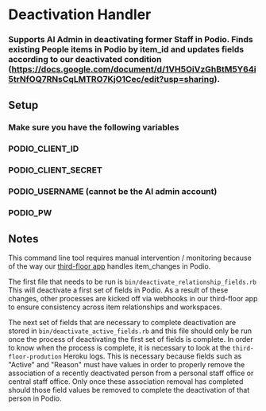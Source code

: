 # Deactivation Handler

### Supports AI Admin in deactivating former Staff in Podio. Finds existing People items in Podio by item_id and updates fields according to our deactivated condition (https://docs.google.com/document/d/1VH5OiVzGhBtM5Y64i5trNfOQ7RNsCqLMTRO7KjO1Cec/edit?usp=sharing).

## Setup

### Make sure you have the following variables
### PODIO_CLIENT_ID
### PODIO_CLIENT_SECRET
### PODIO_USERNAME (cannot be the AI admin account)
### PODIO_PW

## Notes
This command line tool requires manual intervention / monitoring because of the way our [third-floor app](https://github.com/advocacyinstitute/third-floor) handles item_changes in Podio.

The first file that needs to be run is `bin/deactivate_relationship_fields.rb`
This will deactivate a first set of fields in Podio. As a result of these changes, other processes are kicked off via webhooks in our third-floor app to ensure consistency across item relationships and workspaces.

The next set of fields that are necessary to complete deactivation are stored in `bin/deactivate_active_fields.rb` and this file should only be run once the process of deactivating the first set of fields is complete. In order to know when the process is complete, it is necessary to look at the `third-floor-prodution` Heroku logs. This is necessary because fields such as "Active" and "Reason" must have values in order to properly remove the association of a recently deactivated person from a personal staff office or central staff office. Only once these association removal has completed should those field values be removed to complete the deactivation of that person in Podio.
